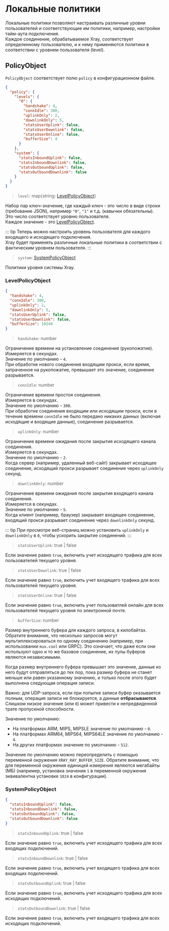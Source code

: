 # Локальные политики

Локальные политики позволяют настраивать различные уровни пользователей и соответствующие им политики, например, настройки тайм-аута подключения.  
Каждое соединение, обрабатываемое Xray, соответствует определенному пользователю, и к нему применяются политики в соответствии с уровнем пользователя (level).

## PolicyObject

`PolicyObject` соответствует полю `policy` в конфигурационном файле.

```json
{
  "policy": {
    "levels": {
      "0": {
        "handshake": 4,
        "connIdle": 300,
        "uplinkOnly": 2,
        "downlinkOnly": 5,
        "statsUserUplink": false,
        "statsUserDownlink": false,
        "statsUserOnline": false,
        "bufferSize": 4
      }
    },
    "system": {
      "statsInboundUplink": false,
      "statsInboundDownlink": false,
      "statsOutboundUplink": false,
      "statsOutboundDownlink": false
    }
  }
}
```

> `level`: map{string: [LevelPolicyObject](#levelpolicyobject)}

Набор пар ключ-значение, где каждый ключ - это число в виде строки (требование JSON), например `"0"`, `"1"` и т.д. (кавычки обязательны).  
Это число соответствует уровню пользователя.  
Каждое значение - это [LevelPolicyObject](#levelpolicyobject).

::: tip
Теперь можно настроить уровень пользователя для каждого входящего и исходящего подключения.  
Xray будет применять различные локальные политики в соответствии с фактическим уровнем пользователя.
:::

> `system`: [SystemPolicyObject](#systempolicyobject)

Политики уровня системы Xray.

### LevelPolicyObject

```json
{
  "handshake": 4,
  "connIdle": 300,
  "uplinkOnly": 2,
  "downlinkOnly": 5,
  "statsUserUplink": false,
  "statsUserDownlink": false,
  "bufferSize": 10240
}
```

> `handshake`: number

Ограничение времени на установление соединения (рукопожатие).  
Измеряется в секундах.  
Значение по умолчанию - `4`.  
При обработке нового соединения входящим прокси, если время, затраченное на рукопожатие, превышает это значение, соединение разрывается.

> `connIdle`: number

Ограничение времени простоя соединения.  
Измеряется в секундах.  
Значение по умолчанию - `300`.  
При обработке соединения входящим или исходящим прокси, если в течение времени `connIdle` не было передано никаких данных (включая исходящие и входящие данные), соединение разрывается.

> `uplinkOnly`: number

Ограничение времени ожидания после закрытия исходящего канала соединения.  
Измеряется в секундах.  
Значение по умолчанию - `2`.  
Когда сервер (например, удаленный веб-сайт) закрывает исходящее соединение, исходящий прокси разрывает соединение через `uplinkOnly` секунд.

> `downlinkOnly`: number

Ограничение времени ожидания после закрытия входящего канала соединения.  
Измеряется в секундах.  
Значение по умолчанию - `5`.  
Когда клиент (например, браузер) закрывает входящее соединение, входящий прокси разрывает соединение через `downlinkOnly` секунд.

::: tip
При просмотре веб-страниц можно установить `uplinkOnly` и `downlinkOnly` в `0`, чтобы ускорить закрытие соединений.
:::

> `statsUserUplink`: true | false

Если значение равно `true`, включить учет исходящего трафика для всех пользователей текущего уровня.

> `statsUserDownlink`: true | false

Если значение равно `true`, включить учет входящего трафика для всех пользователей текущего уровня.

> `statsUserOnline`: true | false

Если значение равно `true`, включить учет пользоватлей онлайн для всех пользователей текущего уровня по электронной почте.

> `bufferSize`: number

Размер внутреннего буфера для каждого запроса, в килобайтах. Обратите внимание, что несколько запросов могут мультиплексироваться по одному соединению (например, при использовании `mux.cool` или GRPC). Это означает, что даже если они используют одно и то же базовое соединение, их пулы буферов являются независимыми.

Когда размер внутреннего буфера превышает это значение, данные из него будут отправляться до тех пор, пока размер буфера не станет меньше или равен указанному значению, и только после этого будет выполнена следующая операция записи.

Важно: для UDP-запроса, если при попытке записи буфер оказывается полным, операция записи не блокируется, а данные **отбрасываются**. Слишком низкое значение (или `0`) может привести к непредвиденной трате пропускной способности.

Значение по умолчанию:

- На платформах ARM, MIPS, MIPSLE значение по умолчанию - `0`.
- На платформах ARM64, MIPS64, MIPS64LE значение по умолчанию - `4`.
- На других платформах значение по умолчанию - `512`.

Значение по умолчанию можно переопределить с помощью переменной окружения `XRAY_RAY_BUFFER_SIZE`. Обратите внимание, что для переменной окружения единицей измерения являются мегабайты (МБ) (например, установка значения `1` в переменной окружения эквивалентна установке `1024` в конфигурации).

### SystemPolicyObject

```json
{
  "statsInboundUplink": false,
  "statsInboundDownlink": false,
  "statsOutboundUplink": false,
  "statsOutboundDownlink": false
}
```

> `statsInboundUplink`: true | false

Если значение равно `true`, включить учет исходящего трафика для всех входящих подключений.

> `statsInboundDownlink`: true | false

Если значение равно `true`, включить учет входящего трафика для всех входящих подключений.

> `statsOutboundUplink`: true | false

Если значение равно `true`, включить учет исходящего трафика для всех исходящих подключений.

> `statsOutboundDownlink`: true | false

Если значение равно `true`, включить учет входящего трафика для всех исходящих подключений.
